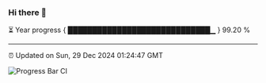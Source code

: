 ### Hi there 👋

⏳ Year progress { █████████████████████████████▁ } 99.20 %

---

⏰ Updated on Sun, 29 Dec 2024 01:24:47 GMT

![Progress Bar CI](https://github.com/liununu/liununu/workflows/Progress%20Bar%20CI/badge.svg)
